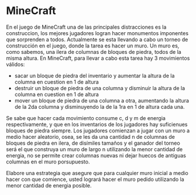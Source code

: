 # MineCraft

En el juego de MineCraft una de las principales distracciones es la
construccion, los mejores jugadores logran hacer monumentos imponentes que
sorprenden a todos. Actualmente se esta llevando a cabo un torneo de
construcción en el juego, donde la tarea es hacer un muro. Un muro es,
como sabemos, una ilera de columnas de bloques de piedra, todos de la misma
altura. En MineCraft, para llevar a cabo esta tarea hay 3 movimientos válidos:

- sacar un bloque de piedra del inventario y aumentar la altura de la columna
en cuestion en 1 de altura
- destruir un bloque de piedra de una columna y disminuir la altura de la
columna en cuestion en 1 de altura
- mover un bloque de piedra de una columna a otra, aumentando la altura de la
2da columna y disminuyendo la de la 1ra en 1 de altura cada una.

Se sabe que hacer cada movimiento consume c, d y m de energia respectivamente,
y que en los inventarios de los jugadores hay suficienues bloques de piedra
siempre. Los jugadores comienzan a jugar con un muro a medio hacer aleatorio,
osea, se les da una cantidad n de columnas de bloques de piedra en ilera, de
disímiles tamaños y el ganador del torneo será el que construya un muro de
largo n utilizando la menor cantidad de energia, no se permite crear columnas
nuevas ni dejar huecos de antiguas columnas en el muro porsupuesto.

Elabore una estrategia que asegure que para cualquier muro inicial a medio
hacer con que comience, usted logrará hacer el muro pedido utilizando la menor
cantidad de energia posible.
